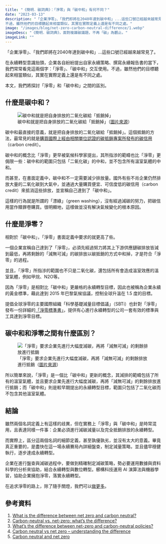 ```yaml
---
title: "《簡明．碳詞典》：「淨零」與「碳中和」有何不同？"
date: "2023-03-13"
description: "「企業淨零」、「我們即將在2040年達到碳中和」...這些口號已經越來越常見了。在永續轉型意識抬頭，企業各自紛紛提出自家永續策略、撰寫永續報告書的當下，我們常常看見這兩個字：「淨零」、「碳中和」交互使用。
不過，雖然他們的目標聽起來相當類似，其實在實際定義上還是有不同之處。"
image: "/images/blog/net-zero-carbon-neutral-difference/1.webp"
imageDesc: "《簡明．碳詞典》，面對複雜碳議題，不再「碳」為觀止。"
imageLink: ""
---
```


<p>「企業淨零」、「我們即將在2040年達到碳中和」...這些口號已經越來越常見了。</p>
<p>在永續轉型意識抬頭，企業各自紛紛提出自家永續策略、撰寫永續報告書的當下，我們常常看見這兩個字：「淨零」、「碳中和」交互使用。不過，雖然他們的目標聽起來相當類似，其實在實際定義上還是有不同之處。</p>
<p>本文，我們將探討「淨零」和「碳中和」之間的區別。</p>
<h2 id="-">什麼是碳中和？</h2>
<figure>
    <img src="/images/blog/net-zero-carbon-neutral-difference/2.webp" alt="碳中和就是把自身排放的二氧化碳給「抵銷掉」">
    <figcaption>碳中和就是把自身排放的二氧化碳給「抵銷掉」（<a href="https://www.freepik.com/free-photo/100-percent-carbon-neutral-text-with-clouds-texture_28260251.htm#query=neutral&position=10&from_view=search&track=sph">圖片來源</a>）</figcaption>
</figure>

<p>碳中和最直接的意義，就是把自身排放的二氧化碳給「抵銷掉」。這個抵銷的方法，最常見的就是<a href="./carbon-credit-life-cycle">購買國際上經由相關單位認證的碳抵銷專案所發布的碳信用</a>（carbon credit）。</p>
<p>碳中和的概念比「淨零」更早被氣候科學家提出，其所指涉的範疇也比「淨零」更侷限一些：碳中和的範圍只包括「二氧化碳」的中和，並不包含所有溫室氣體的中和。</p>
<p>而甚至，在書面定義中，碳中和不一定需要減少排放量。國外有些不肖企業仍然排放大量的二氧化碳到大氣中，並通過大量購買便宜、可信度低的碳信用（carbon credit）來抵消這些排放，並宣稱自己達到了「碳中和」。</p>
<p>這樣的行為就是所謂的「漂綠」（green washing），沒有經過減碳的努力，把碳信用當作贖罪卷購買。很明顯地，這樣做並沒有解決氣候變化的根本原因。</p>
<h2 id="-">什麼是淨零？</h2>
<p>相對於「碳中和」，「淨零」書面定義中要求的就更高了些。</p>
<p>一個企業宣稱自己達到了「淨零」，必須先經過努力將其上下游供應鏈碳排放皆減到最低，再將剩餘的「減無可減」的碳排放以碳抵銷的方式中和掉，才是符合「淨零」的過程。</p>
<p>並且，「淨零」所指涉的範圍也不只是二氧化碳，還包括所有會造成溫室效應的溫室氣體，例如甲烷、N2O等。</p>
<p>因為「淨零」是相對比「碳中和」更嚴格的永續轉型目標，因此也被稱為企業永續的黃金標準，藉此達到 2015 年巴黎氣候協議，控制全球升溫在 1.5 度的目標。</p>
<p>提倡全球淨零的主要國際組織「科學基礎減量目標倡議」（SBTi）也針對「淨零」發布一份詳細的<a href="https://sciencebasedtargets.org/resources/files/Net-Zero-Standard.pdf">「淨零標準書」</a>，提供有心進行永續轉型的公司一套有效的標準與工具達到淨零目標。 </p>
<h2 id="-">碳中和和淨零之間有什麼區別？</h2>
<figure>
    <img src="/images/blog/net-zero-carbon-neutral-difference/3.webp" alt="「淨零」要求企業先進行大幅度減碳，再將「減無可減」的剩餘排放進行抵銷">
    <figcaption>「淨零」要求企業先進行大幅度減碳，再將「減無可減」的剩餘排放進行抵銷（<a href="https://www.freepik.com/free-photo/top-view-fresh-vegetables-market_11487382.htm?query=carbon%20neutral#from_view=detail_alsolike">圖片來源</a>）</figcaption>
</figure>

<p>所以簡單來說，「淨零」是一個比「碳中和」更新的概念，其減排的範疇包括了所有的溫室氣體，並且要求企業先進行大幅度減碳，再將「減無可減」的剩餘排放進行抵銷；而「碳中和」則是較早期提出的永續轉型目標，範圍只包括了二氧化碳而不包含其他溫室氣體。</p>
<h2 id="-">結論</h2>
<p>雖然兩個名詞定義上有這樣的歧異，但在實務上「淨零」與「碳中和」是時常混用，且表達同樣一件事：企業必須進行減碳減量以及完全抵銷排放的永續轉型。</p>
<p>而實際上，區分這兩個名詞的細節定義，甚至孰優孰劣，並沒有太大的意義。畢竟真正重要的，是盡快在這一場永續賽局內詳細盤查，制定減量策略，並且儘早穩健執行，逐步達成永續轉型。</p>
<p>企業在進行盤查與減碳過程中，要做到精確制定減碳策略，勢必要運用數據與資料科學的分析來協助，結合永續轉型與數位轉型。櫛構科技運用 AI 演算法與機器學習，協助企業擁抱淨零，落實永續轉型。</p>
<p>在追求淨零的路上，除了隨手關燈，我們可以<a href="https://combogic.com/#contact">做更多</a>。</p>
<h2 id="-">參考資料</h2>
<ol>
<li><a href="https://www.linkedin.com/pulse/what-difference-between-net-zero-carbon-neutral-key-esg">What is the difference between net zero and carbon neutral?</a></li>
<li><a href="https://ecologi.com/articles/blog/carbon-neutral-vs-net-zero-whats-the-difference">Carbon-neutral vs. net-zero: what’s the difference?</a></li>
<li><a href="https://www.renewableenergyworld.com/policy-regulation/difference-between-net-zero-and-carbon-neutral-policies/">What’s the difference between net-zero and carbon-neutral policies?</a></li>
<li><a href="https://www.nationalgrid.com/stories/energy-explained/carbon-neutral-vs-net-zero-understanding-difference">Carbon neutral vs net zero – understanding the difference</a></li>
<li><a href="https://www.weforum.org/agenda/2022/08/carbon-neutral-net-zero-sustainability-climate-change/">Carbon neutral and net zero</a></li>
</ol>




